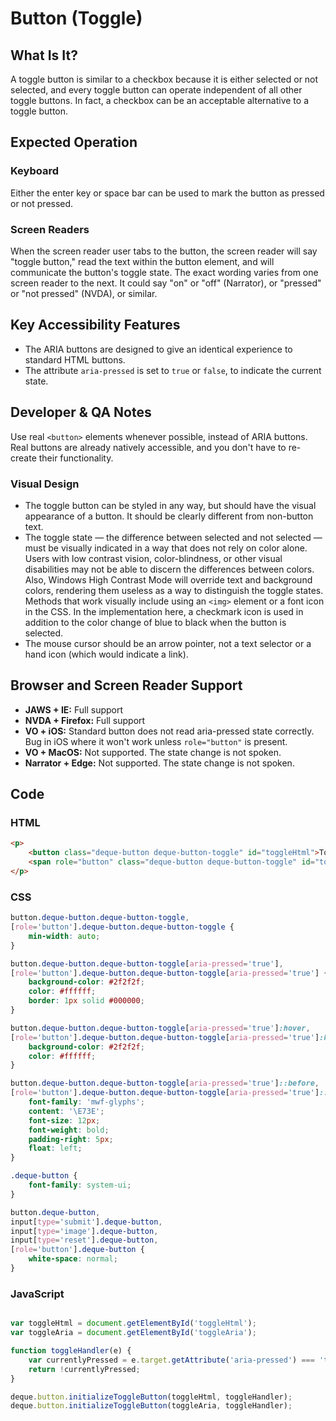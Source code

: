 # Button (Toggle)
## What Is It?
A toggle button is similar to a checkbox because it is either selected or not selected, and every toggle button can operate independent of all other toggle buttons. In fact, a checkbox can be an acceptable alternative to a toggle button.


## Expected Operation
### Keyboard
Either the enter key or space bar can be used to mark the button as pressed or not pressed.

### Screen Readers
When the screen reader user tabs to the button, the screen reader will say "toggle button," read the text within the button element, and will communicate the button's toggle state. The exact wording varies from one screen reader to the next. It could say "on" or "off" (Narrator), or "pressed" or "not pressed" (NVDA), or similar.


## Key Accessibility Features
-   The ARIA buttons are designed to give an identical experience to standard HTML buttons.
-   The attribute `aria-pressed` is set to `true` or `false`, to indicate the current state.

## Developer & QA Notes
Use real `<button>` elements whenever possible, instead of ARIA buttons. Real buttons are already natively accessible, and you don't have to re-create their functionality.

### Visual Design
- The toggle button can be styled in any way, but should have the visual appearance of a button. It should be clearly different from non-button text.
- The toggle state — the difference between selected and not selected — must be visually indicated in a way that does not rely on color alone. Users with low contrast vision, color-blindness, or other visual disabilities may not be able to discern the differences between colors. Also, Windows High Contrast Mode will override text and background colors, rendering them useless as a way to distinguish the toggle states. Methods that work visually include using an `<img>` element or a font icon in the CSS. In the implementation here, a checkmark icon is used in addition to the color change of blue to black when the button is selected.
- The mouse cursor should be an arrow pointer, not a text selector or a hand icon (which would indicate a link).


## Browser and Screen Reader Support
- **JAWS + IE:** Full support
- **NVDA + Firefox:** Full support
- **VO + iOS:** Standard button does not read aria-pressed state correctly. Bug in iOS where it won't work unless `role="button"` is present.
- **VO + MacOS:** Not supported. The state change is not spoken.
- **Narrator + Edge:** Not supported. The state change is not spoken.

## Code

### HTML
```html
<p>
	<button class="deque-button deque-button-toggle" id="toggleHtml">Toggle Button (HTML)</button>
	<span role="button" class="deque-button deque-button-toggle" id="toggleAria">Toggle Button (ARIA)</span>
</p>
```

### CSS
```css
button.deque-button.deque-button-toggle, 
[role='button'].deque-button.deque-button-toggle { 
	min-width: auto; 
} 

button.deque-button.deque-button-toggle[aria-pressed='true'], 
[role='button'].deque-button.deque-button-toggle[aria-pressed='true'] { 
	background-color: #2f2f2f; 
	color: #ffffff; 
	border: 1px solid #000000; 
}

button.deque-button.deque-button-toggle[aria-pressed='true']:hover, 
[role='button'].deque-button.deque-button-toggle[aria-pressed='true']:hover { 
	background-color: #2f2f2f; 
	color: #ffffff; 
}

button.deque-button.deque-button-toggle[aria-pressed='true']::before, 
[role='button'].deque-button.deque-button-toggle[aria-pressed='true']::before { 
	font-family: 'mwf-glyphs'; 
	content: '\E73E'; 
	font-size: 12px; 
	font-weight: bold; 
	padding-right: 5px; 
	float: left; 
}

.deque-button {
	font-family: system-ui;
}

button.deque-button, 
input[type='submit'].deque-button, 
input[type='image'].deque-button, 
input[type='reset'].deque-button, 
[role='button'].deque-button { 
	white-space: normal;
}
```

### JavaScript
```JavaScript

var toggleHtml = document.getElementById('toggleHtml');
var toggleAria = document.getElementById('toggleAria');

function toggleHandler(e) { 
	var currentlyPressed = e.target.getAttribute('aria-pressed') === 'true'; 
	return !currentlyPressed; 
} 

deque.button.initializeToggleButton(toggleHtml, toggleHandler); 
deque.button.initializeToggleButton(toggleAria, toggleHandler);

```